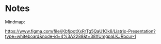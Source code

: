 # Notes
Mindmap:

https://www.figma.com/file/jKbfjpotXxRrTg5QaU1Ok8/Liatrio-Presentation?type=whiteboard&node-id=4%3A2288&t=38XUmgpaLKJRbcur-1
